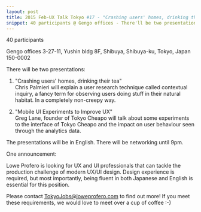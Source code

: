 ```yaml
---
layout: post
title: 2015 Feb-UX Talk Tokyo #17 - "Crashing users' homes, drinking their tea" by Chris Palmieri & "Mobile UI Experiments to Improve UX" by Greg Lane
snippet: 40 participants @ Gengo offices - There'll be two presentations -  "iBeacons alone don't make for great UX" by Alex Kovács &amp; Doug -
---
```

40 participants

Gengo offices 3-27-11, Yushin bldg 8F, Shibuya, Shibuya-ku, Tokyo, Japan 150-0002

There will be two presentations:

1) "Crashing users' homes, drinking their tea"<br>
Chris Palmieri will explain a user research technique called contextual inquiry, a fancy term for observing users doing stuff in their natural habitat. In a completely non-creepy way.

2) "Mobile UI Experiments to Improve UX"<br>
Greg Lane, founder of Tokyo Cheapo will talk about some experiments to the interface of Tokyo Cheapo and the impact on user behaviour seen through the analytics data.

The presentations will be in English. There will be networking until 9pm.

One announcement:

Lowe Profero is looking for UX and UI professionals that can tackle the production challenge of modern UX/UI design. Design experience is required, but most importantly, being fluent in both Japanese and English is essential for this position. 

Please contact [TokyoJobs@loweprofero.com](mailto:TokyoJobs@loweprofero.com) to find out more! ​If you meet these requirements, we would love to meet over a cup of coffee :-)

